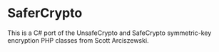 # SaferCrypto
This is a C# port of the UnsafeCrypto and SafeCrypto symmetric-key encryption PHP classes from Scott Arciszewski.
